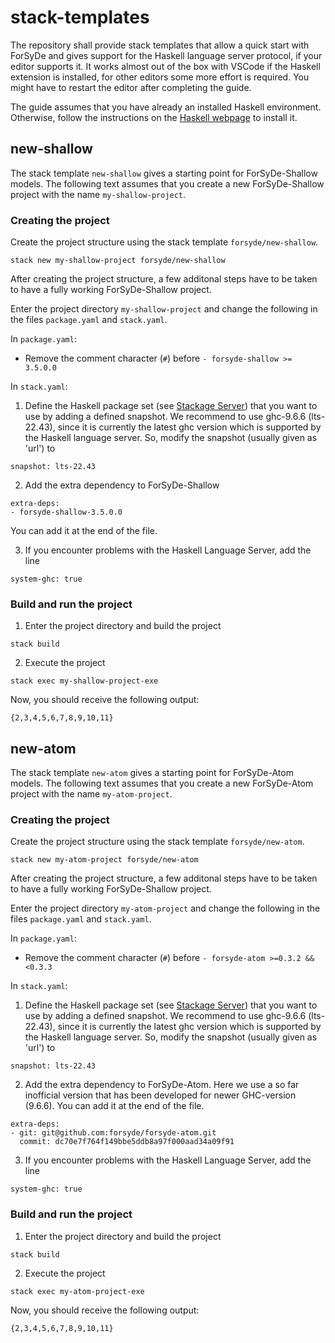 # stack-templates
The repository shall provide stack templates that allow a quick start with ForSyDe and gives support for the Haskell language server protocol, if your editor supports it. It works almost out of the box with VSCode if the Haskell extension is installed, for other editors some more effort is required. You might have to restart the editor after completing the guide.

The guide assumes that you have already an installed Haskell environment. Otherwise, follow the instructions on the [Haskell webpage](https://www.haskell.org/) to install it.


## new-shallow
The stack template `new-shallow` gives a starting point for ForSyDe-Shallow models. The following text assumes that you create a new ForSyDe-Shallow project with the name `my-shallow-project`.

### Creating the project
Create the project structure using the stack template `forsyde/new-shallow`. 
```
stack new my-shallow-project forsyde/new-shallow
```
After creating the project structure, a few additonal steps have to be taken to have a fully working ForSyDe-Shallow project.

Enter the project directory `my-shallow-project` and change the following in the files `package.yaml` and `stack.yaml`.

In `package.yaml`:

- Remove the comment character (`#`) before `- forsyde-shallow >= 3.5.0.0`

In `stack.yaml`:

1. Define the Haskell package set (see [Stackage Server](https://www.stackage.org/)) that you want to use by adding a defined snapshot. We recommend to use ghc-9.6.6 (lts-22.43), since it is currently the latest ghc version which is supported by the Haskell language server. So, modify the snapshot (usually given as 'url') to
```
snapshot: lts-22.43
```
2. Add the extra dependency to ForSyDe-Shallow

```
extra-deps:
- forsyde-shallow-3.5.0.0
```

You can add it at the end of the file.

3. If you encounter problems with the Haskell Language Server, add the line

```
system-ghc: true
```
### Build and run the project
1. Enter the project directory and build the project
```
stack build
```
2. Execute the project
```
stack exec my-shallow-project-exe
```
Now, you should receive the following output:
```
{2,3,4,5,6,7,8,9,10,11}
```

## new-atom
The stack template `new-atom` gives a starting point for ForSyDe-Atom models. The following text assumes that you create a new ForSyDe-Atom project with the name `my-atom-project`.

### Creating the project
Create the project structure using the stack template `forsyde/new-atom`.
```
stack new my-atom-project forsyde/new-atom
```
After creating the project structure, a few additonal steps have to be taken to have a fully working ForSyDe-Shallow project.

Enter the project directory `my-atom-project` and change the following in the files `package.yaml` and `stack.yaml`.

In `package.yaml`:

- Remove the comment character (`#`) before `- forsyde-atom >=0.3.2 && <0.3.3`

In `stack.yaml`:

1. Define the Haskell package set (see [Stackage Server](https://www.stackage.org/)) that you want to use by adding a defined snapshot. We recommend to use ghc-9.6.6 (lts-22.43), since it is currently the latest ghc version which is supported by the Haskell language server. So, modify the snapshot (usually given as 'url') to
```
snapshot: lts-22.43
```
2. Add the extra dependency to ForSyDe-Atom. Here we use a so far inofficial version that has been developed for newer GHC-version (9.6.6). You can add it at the end of the file.

```
extra-deps:
- git: git@github.com:forsyde/forsyde-atom.git
  commit: dc70e7f764f149bbe5ddb8a97f000aad34a09f91
```

3. If you encounter problems with the Haskell Language Server, add the line

```
system-ghc: true
```
### Build and run the project
1. Enter the project directory and build the project
```
stack build
```
2. Execute the project
```
stack exec my-atom-project-exe
```
Now, you should receive the following output:
```
{2,3,4,5,6,7,8,9,10,11}
```
